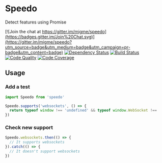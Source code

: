 # Speedo

Detect features using Promise

[![Join the chat at https://gitter.im/migme/speedo](https://badges.gitter.im/Join%20Chat.svg)](https://gitter.im/migme/speedo?utm_source=badge&utm_medium=badge&utm_campaign=pr-badge&utm_content=badge)
[![Dependency Status](https://gemnasium.com/migme/speedo.svg)](https://gemnasium.com/migme/speedo)
[![Build Status](https://img.shields.io/codeship/274bbce0-ebd2-0132-1b3d-5ecc4fff82a0.svg)](https://codeship.com/projects/81006/)
[![Code Quality](https://img.shields.io/codacy/77847636043541a1976f3cfe285d4f06.svg)](https://www.codacy.com/app/Migme/speedo)
[![Code Coverage](http://codecov.io/github/migme/speedo/coverage.svg?branch=master)](http://codecov.io/github/migme/speedo?branch=master)

## Usage

### Add a test

```js
import Speedo from 'speedo'

Speedo.supports('websockets', () => {
  return typeof window !== 'undefined' && typeof window.WebSocket !== 'undefined'
})
```

### Check new support

```js
Speedo.websockets.then(() => {
  // It supports websockets
}).catch(() => {
  // It doesn't support websockets
})
```
